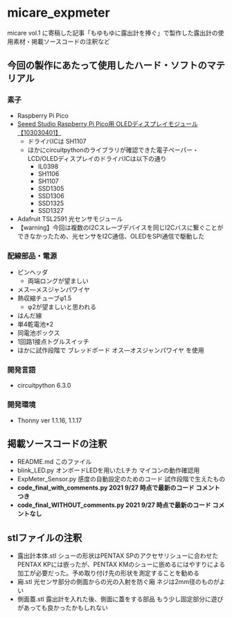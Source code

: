 # micare_expmeter
micare vol.1 に寄稿した記事「もゆもゆに露出計を捧ぐ」で製作した露出計の使用素材・掲載ソースコードの注釈など

## 今回の製作にあたって使用したハード・ソフトのマテリアル
### 素子
* Raspberry Pi Pico
* [Seeed Studio Raspberry Pi Pico用 OLEDディスプレイモジュール【103030401】](https://www.marutsu.co.jp/pc/i/2223782/)
  * ドライバICは SH1107
  * ほかにcircuitpythonのライブラリが確認できた電子ペーパー・LCD/OLEDディスプレイのドライバICは以下の通り
    * IL0398
    * SH1106
    * SH1107
    * SSD1305
    * SSD1306
    * SSD1325
    * SSD1327
* Adafruit TSL2591 光センサモジュール
* 【warning】今回は複数のI2Cスレーブデバイスを同じI2Cバスに繋ぐことができなかったため、光センサをI2C通信、OLEDをSPI通信で駆動した
### 配線部品・電源
* ピンヘッダ
  * 両端ロングが望ましい
* メス―メスジャンパワイヤ
* 熱収縮チューブφ1.5
  * φ2が望ましいと思われる
* はんだ線
* 単4乾電池*2
* 同電池ボックス
* 1回路1接点トグルスイッチ
* ほかに試作段階で ブレッドボード オス―オスジャンパワイヤ を使用
### 開発言語
* circuitpython 6.3.0
### 開発環境
* Thonny ver 1.1.16, 1.1.17

## 掲載ソースコードの注釈
* README.md このファイル
* blink_LED.py オンボードLEDを用いたLチカ マイコンの動作確認用
* ExpMeter_Sensor.py 感度の自動設定のためのコード 試作段階で生えたもの
* **code_final_with_comments.py 2021 9/27 時点で最新のコード コメントつき**
* **code_final_WITHOUT_comments.py 2021 9/27 時点で最新のコード コメントなし**

## stlファイルの注釈
* 露出計本体.stl シューの形状はPENTAX SPのアクセサリシューに合わせた PENTAX KPには嵌ったが、PENTAX KMのシューに嵌めるにはやすりによる加工が必要だった。予め取り付け先の形状を測定することを勧める
* 廂.stl 光センサ部分の側面からの光の入射を防ぐ廂 ネジは2mm径のものがよい
* 側面蓋.stl 露出計を入れた後、側面に蓋をする部品 もう少し固定部分に遊びがあっても良かったかもしれない
